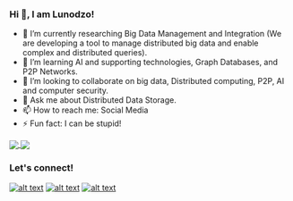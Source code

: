 ### Hi 👋, I am Lunodzo!

<!--
**Lunodzo/Lunodzo** is a ✨ _special_ ✨ repository because its `README.md` (this file) appears on your GitHub profile.
-->

- 🔭 I’m currently researching Big Data Management and Integration (We are developing a tool to manage distributed big data and enable complex and distributed queries).
- 🌱 I’m learning AI and supporting technologies, Graph Databases, and P2P Networks.
- 👯 I’m looking to collaborate on big data, Distributed computing, P2P, AI and computer security.
- 💬 Ask me about Distributed Data Storage.
- 📫 How to reach me: Social Media
- ⚡ Fun fact: I can be stupid! 

<a href="https://github.com/lunodzo/github-readme-stats)">
  <img align="center" src="https://github-readme-stats.vercel.app/api?username=Lunodzo&show_icons=true&hide=issues" />
</a>

<a href="https://github.com/anuraghazra/github-readme-stats">
  <img align="center" src="https://github-readme-stats.vercel.app/api/top-langs/?username=Lunodzo&show_icons=true&layout=compact" />
</a>

<!-- ![](https://img.shields.io/badge/<WORD_ON_LEFT>-<WORD_ON_RIGHT>-informational?style=flat&logo=<LOGO_NAME>&logoColor=white&color=2bbc8a) -->

### Let's connect!
[![alt text][1.1]][1]
[![alt text][2.1]][2]
[![alt text][6.1]][6]

[1.1]: http://i.imgur.com/tXSoThF.png (twitter icon with padding)
[2.1]: http://i.imgur.com/P3YfQoD.png (facebook icon with padding)
[6.1]: http://i.imgur.com/0o48UoR.png (github icon with padding)

[1]: http://www.twitter.com/lunodzo
[2]: http://www.facebook.com/luno.mwinuka
[6]: http://www.github.com/Lunodzo

